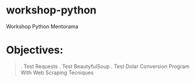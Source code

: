 # workshop-python
Workshop Python Mentorama

# Objectives:
>. Test Requests
>. Test BeautyfulSoup
>. Test Dolar Conversion Program With Web Scraping Tecniques
